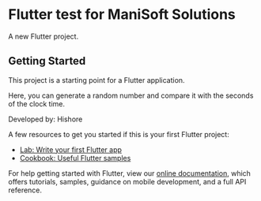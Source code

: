 # Flutter test for ManiSoft Solutions

A new Flutter project.

## Getting Started

This project is a starting point for a Flutter application.

Here, you can generate a random number and compare it with the seconds of the clock time. 

Developed by:
Hishore

A few resources to get you started if this is your first Flutter project:

- [Lab: Write your first Flutter app](https://flutter.dev/docs/get-started/codelab)
- [Cookbook: Useful Flutter samples](https://flutter.dev/docs/cookbook)

For help getting started with Flutter, view our
[online documentation](https://flutter.dev/docs), which offers tutorials,
samples, guidance on mobile development, and a full API reference.
